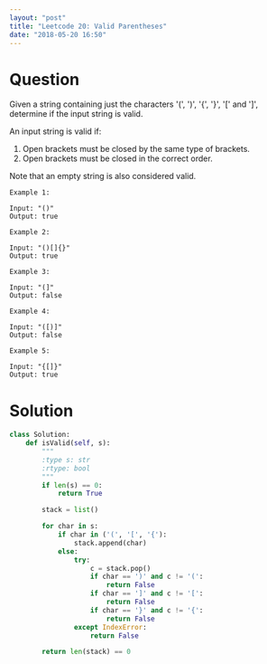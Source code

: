```yaml
---
layout: "post"
title: "Leetcode 20: Valid Parentheses"
date: "2018-05-20 16:50"
---
```


# Question
Given a string containing just the characters '(', ')', '{', '}', '[' and ']', determine if the input string is valid.

An input string is valid if:

1. Open brackets must be closed by the same type of brackets.
1. Open brackets must be closed in the correct order.

Note that an empty string is also considered valid.
```
Example 1:

Input: "()"
Output: true

Example 2:

Input: "()[]{}"
Output: true

Example 3:

Input: "(]"
Output: false

Example 4:

Input: "([)]"
Output: false

Example 5:

Input: "{[]}"
Output: true
```

# Solution
```python
class Solution:
    def isValid(self, s):
        """
        :type s: str
        :rtype: bool
        """
        if len(s) == 0:
            return True

        stack = list()

        for char in s:
            if char in ('(', '[', '{'):
                stack.append(char)
            else:
                try:
                    c = stack.pop()
                    if char == ')' and c != '(':
                        return False
                    if char == ']' and c != '[':
                        return False
                    if char == '}' and c != '{':
                        return False
                except IndexError:
                    return False

        return len(stack) == 0
        
```
